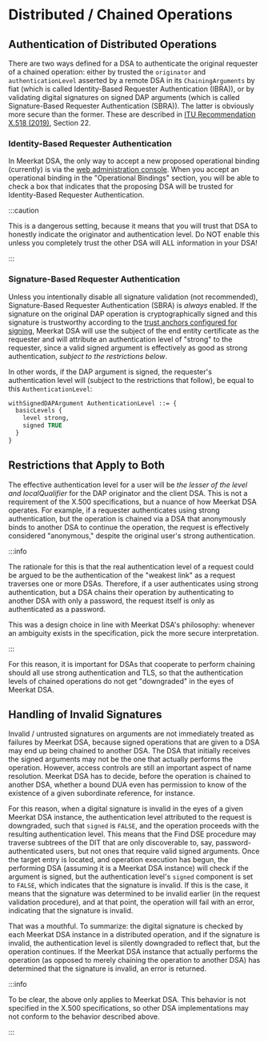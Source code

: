 # Distributed / Chained Operations

## Authentication of Distributed Operations

There are two ways defined for a DSA to authenticate the original requester of
a chained operation: either by trusted the `originator` and `authenticationLevel`
asserted by a remote DSA in its `ChainingArguments` by fiat (which is called
Identity-Based Requester Authentication (IBRA)), or by validating
digital signatures on signed DAP arguments (which is called Signature-Based
Requester Authentication (SBRA)). The latter is obviously more secure
than the former. These are described in
[ITU Recommendation X.518 (2019)](https://www.itu.int/rec/T-REC-X.518/en),
Section 22.

### Identity-Based Requester Authentication

In Meerkat DSA, the only way to accept a new proposed operational binding
(currently) is via the [web administration console](./webadmin.md). When you
accept an operational binding in the "Operational Bindings" section, you will
be able to check a box that indicates that the proposing DSA will be trusted
for Identity-Based Requester Authentication.

:::caution

This is a dangerous setting, because it means that you will trust that DSA to
honestly indicate the originator and authentication level. Do NOT enable this
unless you completely trust the other DSA will ALL information in your DSA!

:::

### Signature-Based Requester Authentication

Unless you intentionally disable all signature validation (not recommended),
Signature-Based Requester Authentication (SBRA) is _always_ enabled. If the
signature on the original DAP operation is cryptographically signed and this
signature is trustworthy according to the
[trust anchors configured for signing](./signing.md#configuring-signing),
Meerkat DSA will use the subject of the end entity certificate as the requester
and will attribute an authentication level of "strong" to the requester, since
a valid signed argument is effectively as good as strong authentication, _subject to the
restrictions below_.

In other words, if the DAP argument is signed, the requester's authentication
level will (subject to the restrictions that follow), be equal to this
`AuthenticationLevel`:

```asn1
withSignedDAPArgument AuthenticationLevel ::= {
  basicLevels {
    level strong,
    signed TRUE
  }
}
```

## Restrictions that Apply to Both

The effective authentication level for a user will be _the lesser of the level
and localQualifier_ for the DAP originator and the client DSA. This is not a
requirement of the X.500 specifications, but a nuance of how Meerkat DSA
operates. For example, if a requester authenticates using strong authentication,
but the operation is chained via a DSA that anonymously binds to another DSA to
continue the operation, the request is effectively considered "anonymous,"
despite the original user's strong authentication.

:::info

The rationale for this is that the real authentication level of a request could
be argued to be the authentication of the "weakest link" as a request traverses
one or more DSAs. Therefore, if a user authenticates using strong authentication,
but a DSA chains their operation by authenticating to another DSA with only a
password, the request itself is only as authenticated as a password.

This was a design choice in line with Meerkat DSA's philosophy: whenever an
ambiguity exists in the specification, pick the more secure interpretation.

:::

For this reason, it is important for DSAs that cooperate to perform chaining
should all use strong authentication and TLS, so that the authentication levels
of chained operations do not get "downgraded" in the eyes of Meerkat DSA.

## Handling of Invalid Signatures

Invalid / untrusted signatures on arguments are not immediately treated as
failures by Meerkat DSA, because signed operations that are given to a DSA may
end up being chained to another DSA. The DSA that initially receives the signed
arguments may not be the one that actually performs the operation. However,
access controls are still an important aspect of name resolution. Meerkat DSA
has to decide, before the operation is chained to another DSA, whether a bound
DUA even has permission to know of the existence of a given subordinate
reference, for instance.

For this reason, when a digital signature is invalid in the eyes of a given
Meerkat DSA instance, the authentication level attributed to the request is
downgraded, such that `signed` is `FALSE`, and the operation proceeds with the
resulting authentication level. This means that the Find DSE procedure may
traverse subtrees of the DIT that are only discoverable to, say,
password-authenticated users, but not ones that require valid signed arguments.
Once the target entry is located, and operation execution has begun, the
performing DSA (assuming it is a Meerkat DSA instance) will check if the
argument is signed, but the authentication level's `signed` component is set to
`FALSE`, which indicates that the signature is invalid. If this is the case, it
means that the signature was determined to be invalid earlier (in the request
validation procedure), and at that point, the operation will fail with an error,
indicating that the signature is invalid.

That was a mouthful. To summarize: the digital signature is checked by each
Meerkat DSA instance in a distributed operation, and if the signature is
invalid, the authentication level is silently downgraded to reflect that, but
the operation continues. If the Meerkat DSA instance that actually performs the
operation (as opposed to merely chaining the operation to another DSA) has
determined that the signature is invalid, an error is returned.

:::info

To be clear, the above only applies to Meerkat DSA. This behavior is not
specified in the X.500 specifications, so other DSA implementations may not
conform to the behavior described above.

:::
